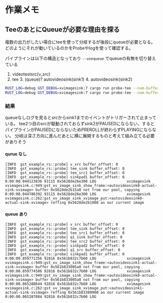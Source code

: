# 作業メモ

## TeeのあとにQueueが必要な理由を探る

複数の出力がしたい場合にteeを使って分岐するが後段にqueueが必要となる。
どのようにそれが動いているのかをProbeやlogを使って確認する。

パイプラインは以下の構造となっており `--usequeue` でqueueの有無を切り替えている

1. videotestsrc(v_src)
2. tee
    3. (queue)? autovideosink(sink1)
    4. autovideosink(sink2)

```sh
RUST_LOG=debug GST_DEBUG=xvimagesink:7 cargo run probe-tee --num-buffers 3
RUST_LOG=debug GST_DEBUG=xvimagesink:7 cargo run probe-tee --num-buffers 3 --usequeue
```

### 結果

queueなしログを見るとsrcからsink1までのイベントがトリガーされて止まっている。
tee2つ目のsrcが駆動されておらずsink2がPAUSEDにならない、するとパイプラインがPAUSEDにならないためPREROLLが終わらずPLAYINGにならない。
分岐は深さ方向に進んだあとに横に展開するものと考えて組み立てる必要がありそう

#### qurue なし

```log
[INFO  gst_example_rs::probe] v_src buffer_offset: 0
[INFO  gst_example_rs::probe] tee_sink buffer_offset: 0
[INFO  gst_example_rs::probe] tee_src1 buffer_offset: 0
[INFO  gst_example_rs::probe] sinkpad1 buffer_offset: 0
0:00:00.044123836 93115 0x5628de26e300 LOG              xvimagesink xvimagesink.c:949:gst_xv_image_sink_show_frame:<autovideosink0-actual-sink-xvimage> buffer 0x5628de2b15a0 not from our pool, copying
0:00:00.044786392 93115 0x5628de26e300 LOG              xvimagesink xvimagesink.c:262:gst_xv_image_sink_xvimage_put:<autovideosink0-actual-sink-xvimage> reffing 0x5628de2b1900 as our current image
```

#### queue あり

```log
[INFO  gst_example_rs::probe] v_src buffer_offset: 0
[INFO  gst_example_rs::probe] tee_sink buffer_offset: 0
[INFO  gst_example_rs::probe] tee_src1 buffer_offset: 0
[INFO  gst_example_rs::probe] q1_sink buffer_offset: 0
[INFO  gst_example_rs::probe] tee_src2 buffer_offset: 0
[INFO  gst_example_rs::probe] sinkpad2 buffer_offset: 0
[INFO  gst_example_rs::probe] q1_src buffer_offset: 0
[INFO  gst_example_rs::probe] sinkpad1 buffer_offset: 0
0:00:00.059771356 92816 0x561b832c7b60 LOG              xvimagesink xvimagesink.c:949:gst_xv_image_sink_show_frame:<autovideosink1-actual-sink-xvimage> buffer 0x561b833005a0 not from our pool, copying
0:00:00.059774506 92816 0x561b832c7b00 LOG              xvimagesink xvimagesink.c:949:gst_xv_image_sink_show_frame:<autovideosink0-actual-sink-xvimage> buffer 0x561b833005a0 not from our pool, copying
0:00:00.065288644 92816 0x561b832c7b60 LOG              xvimagesink xvimagesink.c:262:gst_xv_image_sink_xvimage_put:<autovideosink1-actual-sink-xvimage> reffing 0x561b83300900 as our current image
0:00:00.065287084 92816 0x561b832c7b00 LOG        
```
